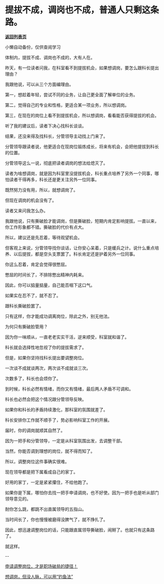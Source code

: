 # 提拔不成，调岗也不成，普通人只剩这条路。

[**返回列表页**](/gzh/费曼的小茶馆)

小懒自动备份，仅供查阅学习

体制内，提拔不成、调岗也不成的，大有人在。

昨天，有一位读者问我，在科室看不到提拔机会，如果想调岗，要怎么跟科长提出理由？

我跟他说，可以从三个方面编理由。  

第一，想趁着年轻，尝试不同的业务，让自己更全面了解单位的业务。

第二，觉得自己的专业和性格，更适合某一项业务，所以想调岗。

第三，在现在的岗位上看不到提拔机会，所以想调岗，看看能否获得提拔的机会。

听了我的建议后，读者下决心找科长谈谈。

结果，还没来得及找科长，分管领导主动找上门来了。

分管领导跟读者说，他更适合在现岗位锻炼成长，将来有机会，会把他提拔到科长的位置。

分管领导这么一说，彻底把读者调岗的想法给熄灭了。  

读者为啥想调岗，就是因为科室里没提拔机会，科长重点培养了另外一个同事，哪怕读者干得再多，科长还是更关注另外一位同事。

既然努力没有用，所以，就想调岗了。  

但现在调岗的机会没有了。  

读者又来问我怎么办。  

我跟他说，只有撕破脸才能调岗，但是撕破脸，短期内肯定影响提拔。一直以来，你工作形象都不错。撕破脸的代价有点大。

所以，建议还是先忍着，等待观望机会。

但客观上来说，分管领导找你谈话，让你安心呆着，只是缓兵之计。说什么重点培养、以后提拔，都是空头支票罢了。科长肯定还是护着另外一位同事。

你这么忍着，肯定会觉得很憋屈。

憋屈的时间长了，不排除憋出精神内耗来。  

因此，你可以掂量掂量，自己能否咽下这口气。  

如果实在忍不了，就不忍了。  

跟科长撕破脸罢了。

只有这样，你才能成功调离岗位，除此之外，别无他法。  

为何只有撕破脸管用？  

因为你一味顺从，一直老老实实干活，逆来顺受，科室就和谐了。  

科长就会选择性地忽视了你的提拔需求了。

但是，如果你坚持找科长提出要调整岗位。

一次谈不成就谈两次，两次谈不成就谈三次。

次数多了，科长也会烦你了。

到时候，科长必然有情绪，而你又有情绪，最后两人矛盾不可调和。

科长也必然会把这个情况跟分管领导反映。  

如果你和科长的矛盾持续激化，那科室的氛围就差了。  

科长安排你工作就不顺手了，势必影响科室工作的开展。  

届时，你的调岗就顺其自然了。

因为一把手和分管领导，一定是从科室氛围出发，去调整干部。

当然，你能否调到理想的岗位，就不得而知了。

所以，调整岗位这件事确实很难。  

现在领导都是把下属看成自己的家丁。

好用的家丁，一定是紧紧攥住，不给他跑了。  

如果你是下属，哪怕你去找一把手申请调岗，也不好使。因为一把手也是听从部门领导意见的。

耐你怎么跳，都跳不出直属领导的五指山。

当时间长了，你也慢慢被磨得没脾气了，就不挣扎了。  

因此，想迅速调整岗位的话，只能跟直属领导撕破脸，闹掰了。也就只有这条路了。

就这样。

\--

[申请调整岗位，才是职场破局的捷径！](https://mp.weixin.qq.com/s?__biz=Mzk0MzcyOTA5Ng==&mid=2247488271&idx=1&sn=8ef626c7101e083c39a10900aa06b0cd&scene=21#wechat_redirect)  

[想调岗，但没人脉，可以用“钓鱼法”](https://mp.weixin.qq.com/s?__biz=Mzk0MzcyOTA5Ng==&mid=2247487787&idx=1&sn=64130f9297a13aaf067406382498fd61&scene=21#wechat_redirect)  

